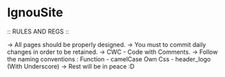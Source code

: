 # IgnouSite

:: RULES AND REGS ::

->  All pages should be properly designed.
->  You must to commit daily changes in order to be retained.
->  CWC - Code with Comments.
->  Follow the naming conventions :
         Function - camelCase
         Own Css  - header_logo (With Underscore)
->  Rest will be in peace :D



